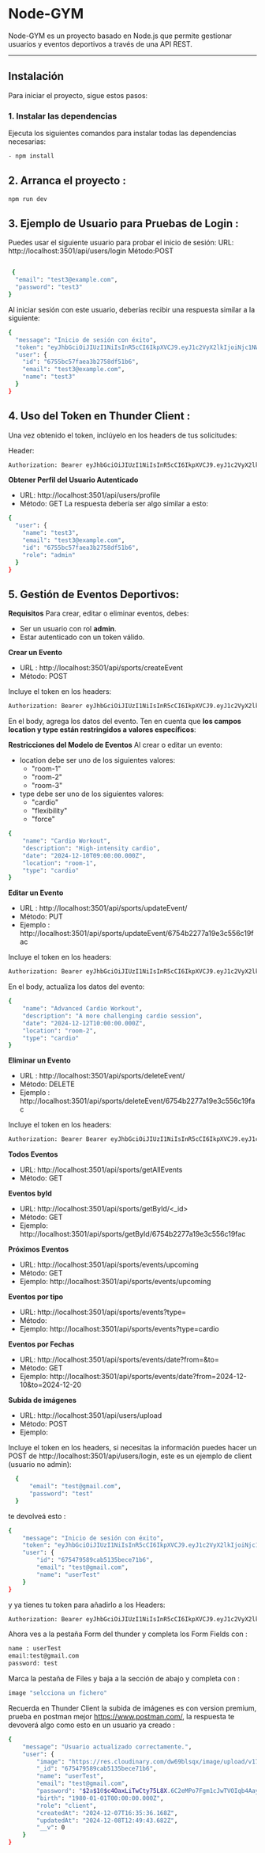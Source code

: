 # Node-GYM

Node-GYM es un proyecto basado en Node.js que permite gestionar usuarios y eventos deportivos a través de una API REST.

---

## Instalación

Para iniciar el proyecto, sigue estos pasos:

### 1. Instalar las dependencias

Ejecuta los siguientes comandos para instalar todas las dependencias necesarias:

```bash
- npm install
```

## 2. Arranca el proyecto :

```bash
npm run dev
```
## 3. Ejemplo de Usuario para Pruebas de Login :
Puedes usar el siguiente usuario para probar el inicio de sesión:
URL: http://localhost:3501/api/users/login
Método:POST

```bash

 {
  "email": "test3@example.com",
  "password": "test3"
}
```
Al iniciar sesión con este usuario, deberías recibir una respuesta similar a la siguiente:
```bash
{
  "message": "Inicio de sesión con éxito",
  "token": "eyJhbGciOiJIUzI1NiIsInR5cCI6IkpXVCJ9.eyJ1c2VyX2lkIjoiNjc1NWJjNTdmYWVhM2IyNzU4ZGY1MWI2IiwidXNlcl9lbWFpbCI6InRlc3QzQGV4YW1wbGUuY29tIiwicm9sZSI6ImFkbWluIiwiaWF0IjoxNzMzNjcyMTkyfQ.WqJQozEp_DbLejA1CEUm4wzJaA7Kjj31rmP-gZkB2NU",
  "user": {
    "id": "6755bc57faea3b2758df51b6",
    "email": "test3@example.com",
    "name": "test3"
  }
}
```
## 4. Uso del Token en Thunder Client :
Una vez obtenido el token, inclúyelo en los headers de tus solicitudes:

Header:
```bash
Authorization: Bearer eyJhbGciOiJIUzI1NiIsInR5cCI6IkpXVCJ9.eyJ1c2VyX2lkIjoiNjc1NWJjNTdmYWVhM2IyNzU4ZGY1MWI2IiwidXNlcl9lbWFpbCI6InRlc3QzQGV4YW1wbGUuY29tIiwicm9sZSI6ImFkbWluIiwiaWF0IjoxNzMzNjcyMTkyfQ.WqJQozEp_DbLejA1CEUm4wzJaA7Kjj31rmP-gZkB2NU
```
 **Obtener Perfil del Usuario Autenticado**
 - URL: http://localhost:3501/api/users/profile
 - Método: GET
La respuesta debería ser algo similar a esto:
```bash
{
  "user": {
    "name": "test3",
    "email": "test3@example.com",
    "id": "6755bc57faea3b2758df51b6",
    "role": "admin"
  }
}
```
## 5. Gestión de Eventos Deportivos:
**Requisitos**
Para crear, editar o eliminar eventos, debes:

- Ser un usuario con rol **admin**.
- Estar autenticado con un token válido.

**Crear un Evento**
- URL : http://localhost:3501/api/sports/createEvent
- Método: POST

Incluye el token en los headers:
```bash
Authorization: Bearer eyJhbGciOiJIUzI1NiIsInR5cCI6IkpXVCJ9.eyJ1c2VyX2lkIjoiNjc1NWJjNTdmYWVhM2IyNzU4ZGY1MWI2IiwidXNlcl9lbWFpbCI6InRlc3QzQGV4YW1wbGUuY29tIiwicm9sZSI6ImFkbWluIiwiaWF0IjoxNzMzNjcyMTkyfQ.WqJQozEp_DbLejA1CEUm4wzJaA7Kjj31rmP-gZkB2NU
```

En el body, agrega los datos del evento. Ten en cuenta que **los campos location y type están restringidos a valores específicos**:

**Restricciones del Modelo de Eventos**
Al crear o editar un evento:

- location debe ser uno de los siguientes valores:
    - "room-1"
    - "room-2"
    - "room-3"
- type debe ser uno de los siguientes valores:
    - "cardio"
    - "flexibility"
    - "force"

```bash
{
    "name": "Cardio Workout",
    "description": "High-intensity cardio",
    "date": "2024-12-10T09:00:00.000Z",
    "location": "room-1",
    "type": "cardio"
}
```

**Editar un Evento**
- URL : http://localhost:3501/api/sports/updateEvent/<eventId>
- Método: PUT
- Ejemplo : http://localhost:3501/api/sports/updateEvent/6754b2277a19e3c556c19fac

Incluye el token en los headers:
```bash
Authorization: Bearer eyJhbGciOiJIUzI1NiIsInR5cCI6IkpXVCJ9.eyJ1c2VyX2lkIjoiNjc1NWJjNTdmYWVhM2IyNzU4ZGY1MWI2IiwidXNlcl9lbWFpbCI6InRlc3QzQGV4YW1wbGUuY29tIiwicm9sZSI6ImFkbWluIiwiaWF0IjoxNzMzNjcyMTkyfQ.WqJQozEp_DbLejA1CEUm4wzJaA7Kjj31rmP-gZkB2NU
```

En el body, actualiza los datos del evento:

```bash
{
    "name": "Advanced Cardio Workout",
    "description": "A more challenging cardio session",
    "date": "2024-12-12T10:00:00.000Z",
    "location": "room-2",
    "type": "cardio"
}
```

**Eliminar un Evento**
- URL : http://localhost:3501/api/sports/deleteEvent/<eventId>
- Método: DELETE
- Ejemplo : http://localhost:3501/api/sports/deleteEvent/6754b2277a19e3c556c19fac

Incluye el token en los headers:
```bash
Authorization: Bearer Bearer eyJhbGciOiJIUzI1NiIsInR5cCI6IkpXVCJ9.eyJ1c2VyX2lkIjoiNjc1NWJjNTdmYWVhM2IyNzU4ZGY1MWI2IiwidXNlcl9lbWFpbCI6InRlc3QzQGV4YW1wbGUuY29tIiwicm9sZSI6ImFkbWluIiwiaWF0IjoxNzMzNjcyMTkyfQ.WqJQozEp_DbLejA1CEUm4wzJaA7Kjj31rmP-gZkB2NU
```
**Todos Eventos**
- URL: http://localhost:3501/api/sports/getAllEvents
- Método: GET

**Eventos byId**
- URL: http://localhost:3501/api/sports/getById/<_id>
- Método: GET
- Ejemplo: http://localhost:3501/api/sports/getById/6754b2277a19e3c556c19fac

**Próximos Eventos**
- URL: http://localhost:3501/api/sports/events/upcoming
- Método: GET
- Ejemplo: http://localhost:3501/api/sports/events/upcoming

**Eventos por tipo**
- URL: http://localhost:3501/api/sports/events?type=<typeEvent>
- Método: 
- Ejemplo: http://localhost:3501/api/sports/events?type=cardio

**Eventos por Fechas**
- URL: http://localhost:3501/api/sports/events/date?from=<fecha1>&to=<fecha2>
- Método: GET
- Ejemplo: http://localhost:3501/api/sports/events/date?from=2024-12-10&to=2024-12-20

**Subida de imágenes**
- URL: http://localhost:3501/api/users/upload
- Método: POST
- Ejemplo:

Incluye el token en los headers, si necesitas la información puedes hacer un POST de http://localhost:3501/api/users/login, este es un ejemplo de client (usuario no admin):
```bash
  {
      "email": "test@gmail.com",
      "password": "test"
  }
  ```

te devolveá esto :
```bash
{
    "message": "Inicio de sesión con éxito",
    "token": "eyJhbGciOiJIUzI1NiIsInR5cCI6IkpXVCJ9.eyJ1c2VyX2lkIjoiNjc1NDc5NTg5Y2FiNTEzNWJlY2U3MWI2IiwidXNlcl9lbWFpbCI6InRlc3RAZ21haWwuY29tIiwiaWF0IjoxNzMzNjYxNjc2fQ.vHgLaYnKqyRWctvhd9Rcd8VjeCFXE4jh8qxakAzAsek",
    "user": {
        "id": "675479589cab5135bece71b6",
        "email": "test@gmail.com",
        "name": "userTest"
    }
}
```
y ya tienes tu token para añadirlo a los Headers: 
```bash
Authorization: Bearer eyJhbGciOiJIUzI1NiIsInR5cCI6IkpXVCJ9.eyJ1c2VyX2lkIjoiNjc1NDc5NTg5Y2FiNTEzNWJlY2U3MWI2IiwidXNlcl9lbWFpbCI6InRlc3RAZ21haWwuY29tIiwiaWF0IjoxNzMzNjYxNjc2fQ.vHgLaYnKqyRWctvhd9Rcd8VjeCFXE4jh8qxakAzAsek
```
Ahora ves a la pestaña Form del thunder y completa los Form Fields con :

```bash
name : userTest
email:test@gmail.com
password: test
```
Marca la pestaña de Files y baja a la sección de abajo y completa con :
```bash
image "selcciona un fichero"
```
Recuerda en Thunder Client la subida de imágenes es con version premium, prueba en postman mejor
https://www.postman.com/, la respuesta te devoverá algo como esto en un usuario ya creado : 

```bash
{
    "message": "Usuario actualizado correctamente.",
    "user": {
        "image": "https://res.cloudinary.com/dw69blsqx/image/upload/v1733662183/img/kxnvz3gsrfl52b6grvm4.jpg",
        "_id": "675479589cab5135bece71b6",
        "name": "userTest",
        "email": "test@gmail.com",
        "password": "$2a$10$c4OaxLiTwCty75L8X.6C2eMPo7Fgm1cJwTVOIqb4AayqMwISpI0xO",
        "birth": "1980-01-01T00:00:00.000Z",
        "role": "client",
        "createdAt": "2024-12-07T16:35:36.168Z",
        "updatedAt": "2024-12-08T12:49:43.682Z",
        "__v": 0
    }
}
```


